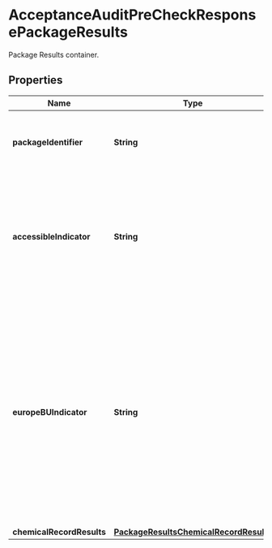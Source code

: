 

# AcceptanceAuditPreCheckResponsePackageResults

Package Results container.

## Properties

| Name | Type | Description | Notes |
|------------ | ------------- | ------------- | -------------|
|**packageIdentifier** | **String** | Identifies the package containing Dangerous Goods. |  |
|**accessibleIndicator** | **String** | Indicates if a package is crew accessible or not.  Y &#x3D; Package is crew accessible. N &#x3D; Package is not crew accessible. |  [optional] |
|**europeBUIndicator** | **String** | Indicates if origin country or territory is in the Europe Business Unit.    Y &#x3D; Origin country or territory is in the Europe Business Unit. N &#x3D; Origin country or territory is not in the Europe Business Unit. |  [optional] |
|**chemicalRecordResults** | [**PackageResultsChemicalRecordResults**](PackageResultsChemicalRecordResults.md) |  |  [optional] |



